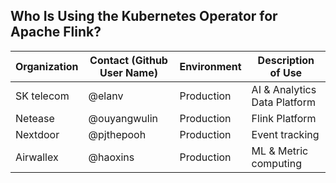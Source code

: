 ## Who Is Using the Kubernetes Operator for Apache Flink?

| Organization | Contact (Github User Name) | Environment | Description of Use           |
| ------------ | -------------------------- | ----------- | ---------------------------- |
| SK telecom   | @elanv                     | Production  | AI & Analytics Data Platform |
| Netease      | @ouyangwulin               | Production  | Flink Platform               |
| Nextdoor     | @pjthepooh                 | Production  | Event tracking               |
| Airwallex    | @haoxins                   | Production  | ML & Metric computing        |
